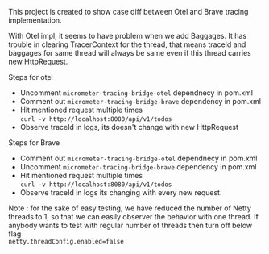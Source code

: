 This project is created to show case diff between Otel and Brave tracing implementation.

With Otel impl, it seems to have problem when we add Baggages. It has trouble in clearing TracerContext for the thread, that means traceId and baggages for same thread will always be same even if this thread carries new HttpRequest. 

Steps for otel
- Uncomment `micrometer-tracing-bridge-otel` dependnecy in pom.xml
- Comment out `micrometer-tracing-bridge-brave` dependency in pom.xml
- Hit mentioned request multiple times <br> `curl -v http://localhost:8080/api/v1/todos`
- Observe traceId in logs, its doesn't change with new HttpRequest


Steps for Brave
- Comment out `micrometer-tracing-bridge-otel` dependnecy in pom.xml
- Uncomment `micrometer-tracing-bridge-brave` dependency in pom.xml
- Hit mentioned request multiple times <br> `curl -v http://localhost:8080/api/v1/todos`
- Observe traceId in logs its changing with every new request.


Note : for the sake of easy testing, we have reduced the number of Netty threads to 1, so that we can easily observer the behavior with one thread. If anybody wants to test with regular number of threads then turn off below flag <br>
`netty.threadConfig.enabled=false`


